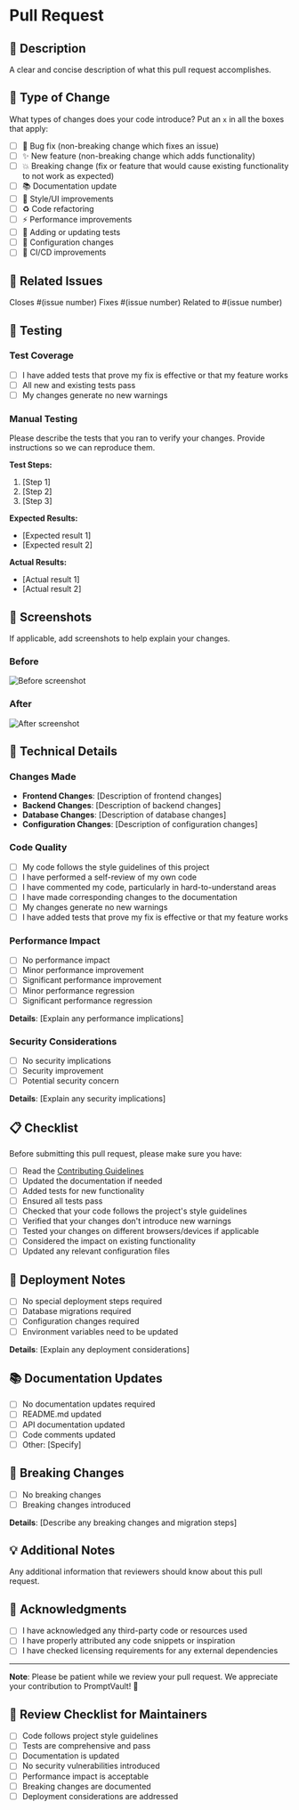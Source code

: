 # Pull Request

## 📝 Description

A clear and concise description of what this pull request accomplishes.

## 🎯 Type of Change

What types of changes does your code introduce? Put an `x` in all the boxes that apply:

- [ ] 🐛 Bug fix (non-breaking change which fixes an issue)
- [ ] ✨ New feature (non-breaking change which adds functionality)
- [ ] 💥 Breaking change (fix or feature that would cause existing functionality to not work as expected)
- [ ] 📚 Documentation update
- [ ] 🎨 Style/UI improvements
- [ ] ♻️ Code refactoring
- [ ] ⚡ Performance improvements
- [ ] 🧪 Adding or updating tests
- [ ] 🔧 Configuration changes
- [ ] 🚀 CI/CD improvements

## 🔗 Related Issues

Closes #(issue number)
Fixes #(issue number)
Related to #(issue number)

## 🧪 Testing

### Test Coverage

- [ ] I have added tests that prove my fix is effective or that my feature works
- [ ] All new and existing tests pass
- [ ] My changes generate no new warnings

### Manual Testing

Please describe the tests that you ran to verify your changes. Provide instructions so we can reproduce them.

**Test Steps:**
1. [Step 1]
2. [Step 2]
3. [Step 3]

**Expected Results:**
- [Expected result 1]
- [Expected result 2]

**Actual Results:**
- [Actual result 1]
- [Actual result 2]

## 📱 Screenshots

If applicable, add screenshots to help explain your changes.

### Before
![Before screenshot](url-to-screenshot)

### After
![After screenshot](url-to-screenshot)

## 🔧 Technical Details

### Changes Made

- **Frontend Changes**: [Description of frontend changes]
- **Backend Changes**: [Description of backend changes]
- **Database Changes**: [Description of database changes]
- **Configuration Changes**: [Description of configuration changes]

### Code Quality

- [ ] My code follows the style guidelines of this project
- [ ] I have performed a self-review of my own code
- [ ] I have commented my code, particularly in hard-to-understand areas
- [ ] I have made corresponding changes to the documentation
- [ ] My changes generate no new warnings
- [ ] I have added tests that prove my fix is effective or that my feature works

### Performance Impact

- [ ] No performance impact
- [ ] Minor performance improvement
- [ ] Significant performance improvement
- [ ] Minor performance regression
- [ ] Significant performance regression

**Details**: [Explain any performance implications]

### Security Considerations

- [ ] No security implications
- [ ] Security improvement
- [ ] Potential security concern

**Details**: [Explain any security implications]

## 📋 Checklist

Before submitting this pull request, please make sure you have:

- [ ] Read the [Contributing Guidelines](CONTRIBUTING.md)
- [ ] Updated the documentation if needed
- [ ] Added tests for new functionality
- [ ] Ensured all tests pass
- [ ] Checked that your code follows the project's style guidelines
- [ ] Verified that your changes don't introduce new warnings
- [ ] Tested your changes on different browsers/devices if applicable
- [ ] Considered the impact on existing functionality
- [ ] Updated any relevant configuration files

## 🚀 Deployment Notes

- [ ] No special deployment steps required
- [ ] Database migrations required
- [ ] Configuration changes required
- [ ] Environment variables need to be updated

**Details**: [Explain any deployment considerations]

## 📚 Documentation Updates

- [ ] No documentation updates required
- [ ] README.md updated
- [ ] API documentation updated
- [ ] Code comments updated
- [ ] Other: [Specify]

## 🔄 Breaking Changes

- [ ] No breaking changes
- [ ] Breaking changes introduced

**Details**: [Describe any breaking changes and migration steps]

## 💡 Additional Notes

Any additional information that reviewers should know about this pull request.

## 🙏 Acknowledgments

- [ ] I have acknowledged any third-party code or resources used
- [ ] I have properly attributed any code snippets or inspiration
- [ ] I have checked licensing requirements for any external dependencies

---

**Note**: Please be patient while we review your pull request. We appreciate your contribution to PromptVault! 🚀

## 📝 Review Checklist for Maintainers

- [ ] Code follows project style guidelines
- [ ] Tests are comprehensive and pass
- [ ] Documentation is updated
- [ ] No security vulnerabilities introduced
- [ ] Performance impact is acceptable
- [ ] Breaking changes are documented
- [ ] Deployment considerations are addressed
